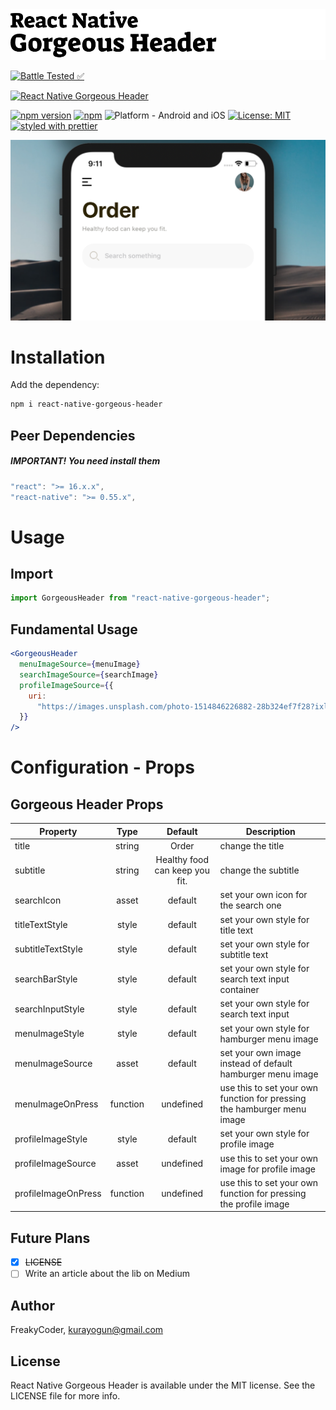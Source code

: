 <img alt="React Native Gorgeous Header" src="assets/logo.png" width="1050"/>

[![Battle Tested ✅](https://img.shields.io/badge/-Battle--Tested%20%E2%9C%85-03666e?style=for-the-badge)](https://github.com/WrathChaos/react-native-gorgeous-header)

[![React Native Gorgeous Header](https://img.shields.io/badge/-Fully%20customizable%20%26%20easy%20to%20use%20gorgeous%20header%20view%20for%20React%20Native-orange?style=for-the-badge)](https://github.com/WrathChaos/react-native-gorgeous-header)

[![npm version](https://img.shields.io/npm/v/react-native-gorgeous-header.svg?style=for-the-badge)](https://www.npmjs.com/package/react-native-gorgeous-header)
[![npm](https://img.shields.io/npm/dt/react-native-gorgeous-header.svg?style=for-the-badge)](https://www.npmjs.com/package/react-native-gorgeous-header)
![Platform - Android and iOS](https://img.shields.io/badge/platform-Android%20%7C%20iOS-blue.svg?style=for-the-badge)
[![License: MIT](https://img.shields.io/badge/License-MIT-green.svg?style=for-the-badge)](https://opensource.org/licenses/MIT)
[![styled with prettier](https://img.shields.io/badge/styled_with-prettier-ff69b4.svg?style=for-the-badge)](https://github.com/prettier/prettier)

<p align="center">
  <img alt="React Native Gorgeous Header"
        src="assets/Screenshots/React-Native-Gorgeous-Header.png" />
</p>

# Installation

Add the dependency:

```bash
npm i react-native-gorgeous-header
```

## Peer Dependencies

<h5><i>IMPORTANT! You need install them</i></h5>

```js
"react": ">= 16.x.x",
"react-native": ">= 0.55.x",
```

# Usage

## Import

```jsx
import GorgeousHeader from "react-native-gorgeous-header";
```

## Fundamental Usage

```jsx
<GorgeousHeader
  menuImageSource={menuImage}
  searchImageSource={searchImage}
  profileImageSource={{
    uri:
      "https://images.unsplash.com/photo-1514846226882-28b324ef7f28?ixlib=rb-1.2.1&ixid=eyJhcHBfaWQiOjEyMDd9&auto=format&fit=crop&w=934&q=80",
  }}
/>
```

# Configuration - Props

## Gorgeous Header Props

| Property            |   Type   |            Default             | Description                                                             |
| ------------------- | :------: | :----------------------------: | ----------------------------------------------------------------------- |
| title               |  string  |             Order              | change the title                                                        |
| subtitle            |  string  | Healthy food can keep you fit. | change the subtitle                                                     |
| searchIcon          |  asset   |            default             | set your own icon for the search one                                    |
| titleTextStyle      |  style   |            default             | set your own style for title text                                       |
| subtitleTextStyle   |  style   |            default             | set your own style for subtitle text                                    |
| searchBarStyle      |  style   |            default             | set your own style for search text input container                      |
| searchInputStyle    |  style   |            default             | set your own style for search text input                                |
| menuImageStyle      |  style   |            default             | set your own style for hamburger menu image                             |
| menuImageSource     |  asset   |            default             | set your own image instead of default hamburger menu image              |
| menuImageOnPress    | function |           undefined            | use this to set your own function for pressing the hamburger menu image |
| profileImageStyle   |  style   |            default             | set your own style for profile image                                    |
| profileImageSource  |  asset   |           undefined            | use this to set your own image for profile image                        |
| profileImageOnPress | function |           undefined            | use this to set your own function for pressing the profile image        |

## Future Plans

- [x] ~~LICENSE~~
- [ ] Write an article about the lib on Medium

## Author

FreakyCoder, kurayogun@gmail.com

## License

React Native Gorgeous Header is available under the MIT license. See the LICENSE file for more info.

